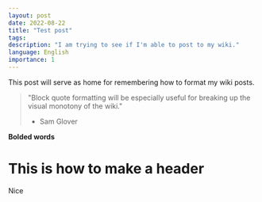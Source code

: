 ```yaml
---
layout: post
date: 2022-08-22
title: "Test post"
tags: 
description: "I am trying to see if I'm able to post to my wiki."
language: English
importance: 1
---
```

This post will serve as home for remembering how to format my wiki posts.

> "Block quote formatting will be especially useful for breaking up the visual monotony of the wiki." 
> - Sam Glover

**Bolded words**

# This is how to make a header 
Nice
